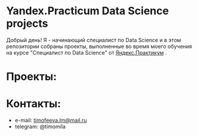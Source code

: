 # Yandex.Practicum Data Science projects
Добрый день! Я - начинающий специалист по Data Science и в этом репозитории собраны проекты, выполненные во время моего обучения на курсе "Специалист по Data Science" от [Яндекс.Практикум](https://practicum.yandex.ru) .

# Проекты:


# Контакты:
* e-mail: timofeeva.lm@mail.ru
* telegram: @timomila
